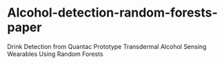 # Alcohol-detection-random-forests-paper
Drink Detection from Quantac Prototype Transdermal Alcohol Sensing Wearables Using Random Forests
